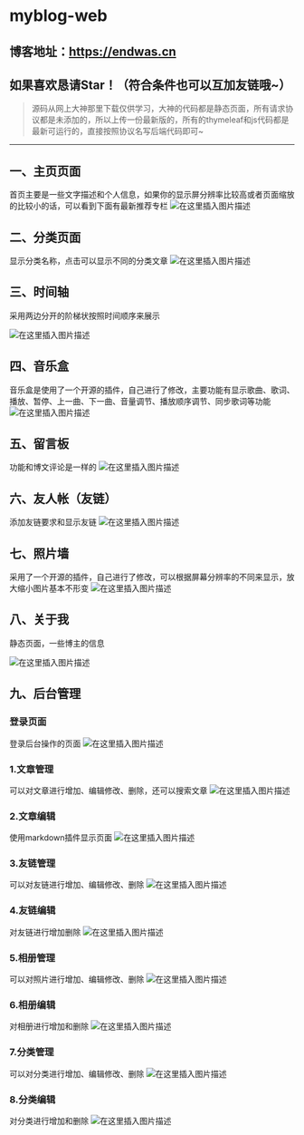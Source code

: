 # myblog-web

## 博客地址：https://endwas.cn
## 如果喜欢恳请Star！（符合条件也可以互加友链哦~）



> 源码从网上大神那里下载仅供学习，大神的代码都是静态页面，所有请求协议都是未添加的，所以上传一份最新版的，所有的thymeleaf和js代码都是最新可运行的，直接按照协议名写后端代码即可~

------------


## 一、主页页面
首页主要是一些文字描述和个人信息，如果你的显示屏分辨率比较高或者页面缩放的比较小的话，可以看到下面有最新推荐专栏
![在这里插入图片描述](https://img-blog.csdnimg.cn/20210114172026295.png?x-oss-process=image/watermark,type_ZmFuZ3poZW5naGVpdGk,shadow_10,text_aHR0cHM6Ly9ibG9nLmNzZG4ubmV0L3FxXzQwOTIyNjE2,size_16,color_FFFFFF,t_70#pic_center)




## 二、分类页面
显示分类名称，点击可以显示不同的分类文章
![在这里插入图片描述](https://img-blog.csdnimg.cn/20210114172042554.png?x-oss-process=image/watermark,type_ZmFuZ3poZW5naGVpdGk,shadow_10,text_aHR0cHM6Ly9ibG9nLmNzZG4ubmV0L3FxXzQwOTIyNjE2,size_16,color_FFFFFF,t_70#pic_center)



## 三、时间轴
采用两边分开的阶梯状按照时间顺序来展示

![在这里插入图片描述](https://img-blog.csdnimg.cn/20210114172058877.png?x-oss-process=image/watermark,type_ZmFuZ3poZW5naGVpdGk,shadow_10,text_aHR0cHM6Ly9ibG9nLmNzZG4ubmV0L3FxXzQwOTIyNjE2,size_16,color_FFFFFF,t_70#pic_center)


## 四、音乐盒
音乐盒是使用了一个开源的插件，自己进行了修改，主要功能有显示歌曲、歌词、播放、暂停、上一曲、下一曲、音量调节、播放顺序调节、同步歌词等功能
![在这里插入图片描述](https://img-blog.csdnimg.cn/20210114172108221.png?x-oss-process=image/watermark,type_ZmFuZ3poZW5naGVpdGk,shadow_10,text_aHR0cHM6Ly9ibG9nLmNzZG4ubmV0L3FxXzQwOTIyNjE2,size_16,color_FFFFFF,t_70#pic_center)




## 五、留言板
功能和博文评论是一样的
![在这里插入图片描述](https://img-blog.csdnimg.cn/20210114172121327.png?x-oss-process=image/watermark,type_ZmFuZ3poZW5naGVpdGk,shadow_10,text_aHR0cHM6Ly9ibG9nLmNzZG4ubmV0L3FxXzQwOTIyNjE2,size_16,color_FFFFFF,t_70#pic_center)



## 六、友人帐（友链）
添加友链要求和显示友链
![在这里插入图片描述](https://img-blog.csdnimg.cn/2021011417242111.png?x-oss-process=image/watermark,type_ZmFuZ3poZW5naGVpdGk,shadow_10,text_aHR0cHM6Ly9ibG9nLmNzZG4ubmV0L3FxXzQwOTIyNjE2,size_16,color_FFFFFF,t_70#pic_center)


## 七、照片墙
采用了一个开源的插件，自己进行了修改，可以根据屏幕分辨率的不同来显示，放大缩小图片基本不形变
![在这里插入图片描述](https://img-blog.csdnimg.cn/20210114172440985.png?x-oss-process=image/watermark,type_ZmFuZ3poZW5naGVpdGk,shadow_10,text_aHR0cHM6Ly9ibG9nLmNzZG4ubmV0L3FxXzQwOTIyNjE2,size_16,color_FFFFFF,t_70#pic_center)


## 八、关于我
静态页面，一些博主的信息

![在这里插入图片描述](https://img-blog.csdnimg.cn/20210114172451981.png?x-oss-process=image/watermark,type_ZmFuZ3poZW5naGVpdGk,shadow_10,text_aHR0cHM6Ly9ibG9nLmNzZG4ubmV0L3FxXzQwOTIyNjE2,size_16,color_FFFFFF,t_70#pic_center)


## 九、后台管理
### 登录页面
登录后台操作的页面
![在这里插入图片描述](https://img-blog.csdnimg.cn/2021011417252259.png?x-oss-process=image/watermark,type_ZmFuZ3poZW5naGVpdGk,shadow_10,text_aHR0cHM6Ly9ibG9nLmNzZG4ubmV0L3FxXzQwOTIyNjE2,size_16,color_FFFFFF,t_70#pic_center)


### 1.文章管理
可以对文章进行增加、编辑修改、删除，还可以搜索文章
![在这里插入图片描述](https://img-blog.csdnimg.cn/20210114172712185.png?x-oss-process=image/watermark,type_ZmFuZ3poZW5naGVpdGk,shadow_10,text_aHR0cHM6Ly9ibG9nLmNzZG4ubmV0L3FxXzQwOTIyNjE2,size_16,color_FFFFFF,t_70#pic_center)



### 2.文章编辑
使用markdown插件显示页面
![在这里插入图片描述](https://img-blog.csdnimg.cn/20210114172726136.png?x-oss-process=image/watermark,type_ZmFuZ3poZW5naGVpdGk,shadow_10,text_aHR0cHM6Ly9ibG9nLmNzZG4ubmV0L3FxXzQwOTIyNjE2,size_16,color_FFFFFF,t_70#pic_center)



### 3.友链管理
可以对友链进行增加、编辑修改、删除
![在这里插入图片描述](https://img-blog.csdnimg.cn/20210114172751202.png?x-oss-process=image/watermark,type_ZmFuZ3poZW5naGVpdGk,shadow_10,text_aHR0cHM6Ly9ibG9nLmNzZG4ubmV0L3FxXzQwOTIyNjE2,size_16,color_FFFFFF,t_70#pic_center)


### 4.友链编辑
对友链进行增加删除
![在这里插入图片描述](https://img-blog.csdnimg.cn/2021011417281239.png?x-oss-process=image/watermark,type_ZmFuZ3poZW5naGVpdGk,shadow_10,text_aHR0cHM6Ly9ibG9nLmNzZG4ubmV0L3FxXzQwOTIyNjE2,size_16,color_FFFFFF,t_70#pic_center)


### 5.相册管理
可以对照片进行增加、编辑修改、删除
![在这里插入图片描述](https://img-blog.csdnimg.cn/20210114172834452.png?x-oss-process=image/watermark,type_ZmFuZ3poZW5naGVpdGk,shadow_10,text_aHR0cHM6Ly9ibG9nLmNzZG4ubmV0L3FxXzQwOTIyNjE2,size_16,color_FFFFFF,t_70#pic_center)


### 6.相册编辑
对相册进行增加和删除
![在这里插入图片描述](https://img-blog.csdnimg.cn/20210114172844345.png?x-oss-process=image/watermark,type_ZmFuZ3poZW5naGVpdGk,shadow_10,text_aHR0cHM6Ly9ibG9nLmNzZG4ubmV0L3FxXzQwOTIyNjE2,size_16,color_FFFFFF,t_70#pic_center)


### 7.分类管理
可以对分类进行增加、编辑修改、删除
![在这里插入图片描述](https://img-blog.csdnimg.cn/20210114172900987.png?x-oss-process=image/watermark,type_ZmFuZ3poZW5naGVpdGk,shadow_10,text_aHR0cHM6Ly9ibG9nLmNzZG4ubmV0L3FxXzQwOTIyNjE2,size_16,color_FFFFFF,t_70#pic_center)


### 8.分类编辑
对分类进行增加和删除
![在这里插入图片描述](https://img-blog.csdnimg.cn/20210114172959981.png?x-oss-process=image/watermark,type_ZmFuZ3poZW5naGVpdGk,shadow_10,text_aHR0cHM6Ly9ibG9nLmNzZG4ubmV0L3FxXzQwOTIyNjE2,size_16,color_FFFFFF,t_70#pic_center)
